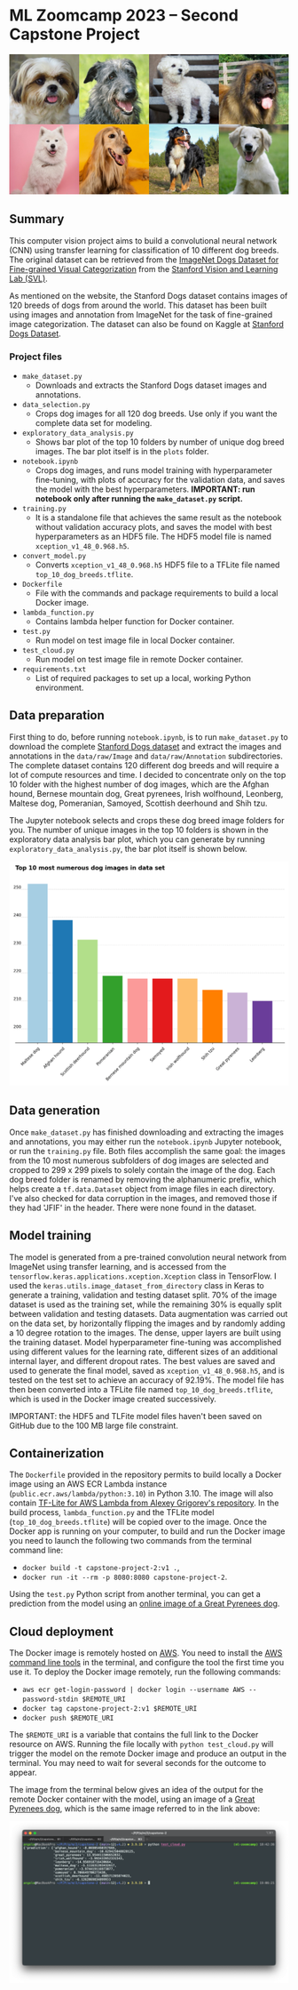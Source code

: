 # ML Zoomcamp 2023 – Second Capstone Project

![Selecting of Dog Breeds](data/test/dog_breeds.jpg)

## Summary

This computer vision project aims to build a convolutional neural network (CNN) using transfer learning for classification of 10 different dog breeds. The original dataset can be retrieved from the [ImageNet Dogs Dataset for Fine-grained Visual Categorization](http://vision.stanford.edu/aditya86/ImageNetDogs "http://vision.stanford.edu/aditya86/ImageNetDogs") from the [Stanford Vision and Learning Lab (SVL)](https://svl.stanford.edu/ "https://svl.stanford.edu/").

As mentioned on the website, the Stanford Dogs dataset contains images of 120 breeds of dogs from around the world. This dataset has been built using images and annotation from ImageNet for the task of fine-grained image categorization. The dataset can also be found on Kaggle at [Stanford Dogs Dataset](https://www.kaggle.com/datasets/jessicali9530/stanford-dogs-dataset/ "https://www.kaggle.com/datasets/jessicali9530/stanford-dogs-dataset/").

### Project files

* `make_dataset.py`
    * Downloads and extracts the Stanford Dogs dataset images and annotations.
* `data_selection.py`
    * Crops dog images for all 120 dog breeds. Use only if you want the complete data set for modeling.
* `exploratory_data_analysis.py`
    * Shows bar plot of the top 10 folders by number of unique dog breed images. The bar plot itself is in the `plots` folder.
* `notebook.ipynb`
    * Crops dog images, and runs model training with hyperparameter fine-tuning, with plots of accuracy for the validation data, and saves the model with the best hyperparameters. **IMPORTANT: run notebook only after running the `make_dataset.py` script.**
* `training.py`
    * It is a standalone file that achieves the same result as the notebook without validation accuracy plots, and saves the model with best hyperparameters as an HDF5 file. The HDF5 model file is named `xception_v1_48_0.968.h5`.
* `convert_model.py`
    * Converts `xception_v1_48_0.968.h5` HDF5 file to a TFLite file named `top_10_dog_breeds.tflite`.
* `Dockerfile`
    * File with the commands and package requirements to build a local Docker image.
* `lambda_function.py`
    * Contains lambda helper function for Docker container.
* `test.py`
    * Run model on test image file in local Docker container.
* `test_cloud.py`
    * Run model on test image file in remote Docker container.
* `requirements.txt`
    * List of required packages to set up a local, working Python environment.

## Data preparation

First thing to do, before running `notebook.ipynb`, is to run `make_dataset.py` to download the complete [Stanford Dogs dataset](http://vision.stanford.edu/aditya86/ImageNetDogs "http://vision.stanford.edu/aditya86/ImageNetDogs") and extract the images and annotations in the `data/raw/Image` and `data/raw/Annotation` subdirectories. The complete dataset contains 120 different dog breeds and will require a lot of compute resources and time. I decided to concentrate only on the top 10 folder with the highest number of dog images, which are the Afghan hound, Bernese mountain dog, Great pyrenees, Irish wolfhound, Leonberg, Maltese dog, Pomeranian, Samoyed, Scottish deerhound and Shih tzu.

The Jupyter notebook selects and crops these dog breed image folders for you. The number of unique images in the top 10 folders is shown in the exploratory data analysis bar plot, which you can generate by running `exploratory_data_analysis.py`, the bar plot itself is shown below.

<img src="plots/eda.png" alt="eda" width="650"/>

## Data generation

Once `make_dataset.py` has finished downloading and extracting the images and annotations, you may either run the `notebook.ipynb` Jupyter notebook, or run the `training.py` file. Both files accomplish the same goal: the images from the 10 most numerous subfolders of dog images are selected and cropped to 299 x 299 pixels to solely contain the image of the dog. Each dog breed folder is renamed by removing the alphanumeric prefix, which helps create a `tf.data.Dataset` object from image files in each directory. I've also checked for data corruption in the images, and removed those if they had 'JFIF' in the header. There were none found in the dataset.

## Model training

The model is generated from a pre-trained convolution neural network from ImageNet using transfer learning, and is accessed from the `tensorflow.keras.applications.xception.Xception` class in TensorFlow. I used the `keras.utils.image_dataset_from_directory` class in Keras to generate a training, validation and testing dataset split. 70% of the image dataset is used as the training set, while the remaining 30% is equally split between validation and testing datasets. Data augmentation was carried out on the data set, by horizontally flipping the images and by randomly adding a 10 degree rotation to the images. The dense, upper layers are built using the training dataset. Model hyperparameter fine-tuning was accomplished using different values for the learning rate, different sizes of an additional internal layer, and different dropout rates. The best values are saved and used to generate the final model, saved as `xception_v1_48_0.968.h5`, and is tested on the test set to achieve an accuracy of 92.19%. The model file has then been converted into a TFLite file named `top_10_dog_breeds.tflite`, which is used in the Docker image created successively.

IMPORTANT: the HDF5 and TLFite model files haven't been saved on GitHub due to the 100 MB large file constraint.

## Containerization

The `Dockerfile` provided in the repository permits to build locally a Docker image using an AWS ECR Lambda instance (`public.ecr.aws/lambda/python:3.10`) in Python 3.10. The image will also contain [TF-Lite for AWS Lambda from Alexey Grigorev's repository](https://github.com/alexeygrigorev/tflite-aws-lambda "https://github.com/alexeygrigorev/tflite-aws-lambda"). In the build process, `lambda_function.py` and the TFLite model (`top_10_dog_breeds.tflite`) will be copied over to the image. Once the Docker app is running on your computer, to build and run the Docker image you need to launch the following two commands from the terminal command line:

 * `docker build -t capstone-project-2:v1 .`,
 * `docker run -it --rm -p 8080:8080 capstone-project-2`.

Using the `test.py` Python script from another terminal, you can get a prediction from the model using an [online image of a Great Pyrenees dog](https://images.unsplash.com/photo-1636496430627-a7b203b4cc58).

## Cloud deployment

The Docker image is remotely hosted on [AWS](https://aws.amazon.com/ "https://aws.amazon.com/"). You need to install the [AWS command line tools](https://aws.amazon.com/cli/ "https://aws.amazon.com/cli/") in the terminal, and configure the tool the first time you use it. To deploy the Docker image remotely, run the following commands:

 * `aws ecr get-login-password | docker login --username AWS --password-stdin $REMOTE_URI`
 * `docker tag capstone-project-2:v1 $REMOTE_URI`
 * `docker push $REMOTE_URI`

The `$REMOTE_URI` is a variable that contains the full link to the Docker resource on AWS. Running the file locally with `python test_cloud.py` will trigger the model on the remote Docker image and produce an output in the terminal. You may need to wait for several seconds for the outcome to appear.

The image from the terminal below gives an idea of the output for the remote Docker container with the model, using an image of a [Great Pyrenees dog](https://images.unsplash.com/photo-1636496430627-a7b203b4cc58), which is the same image referred to in the link above:

![](terminal_output.png)
